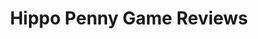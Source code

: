---
title: Hippo Penny Game Reviews
layout: scoredetail
permalink: /meta-score/roadwarden
header:
  teaser: /assets/images/roadwarden.jpg
  video:
    id: r3PSlTZmMD8
    provider: youtube
---
